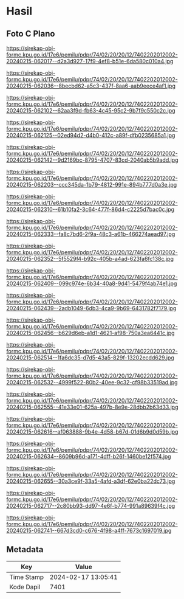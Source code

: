 # Hasil

## Foto C Plano

https://sirekap-obj-formc.kpu.go.id/17e6/pemilu/pdpr/74/02/20/20/12/7402202012002-20240215-062017--d2a3d927-17f9-4ef8-b51e-6da580c010a4.jpg

https://sirekap-obj-formc.kpu.go.id/17e6/pemilu/pdpr/74/02/20/20/12/7402202012002-20240215-062036--8becbd62-a5c3-437f-8aa6-aab9eece4af1.jpg

https://sirekap-obj-formc.kpu.go.id/17e6/pemilu/pdpr/74/02/20/20/12/7402202012002-20240215-062102--62aa3f9d-fb63-4c45-95c2-9b7f9c550c2c.jpg

https://sirekap-obj-formc.kpu.go.id/17e6/pemilu/pdpr/74/02/20/20/12/7402202012002-20240215-062125--02ed94d2-d4b0-412c-a89f-dfb0235685a1.jpg

https://sirekap-obj-formc.kpu.go.id/17e6/pemilu/pdpr/74/02/20/20/12/7402202012002-20240215-062142--9d2169bc-8795-4707-83cd-2040ab5b9add.jpg

https://sirekap-obj-formc.kpu.go.id/17e6/pemilu/pdpr/74/02/20/20/12/7402202012002-20240215-062203--ccc345da-1b79-4812-991e-894b777d0a3e.jpg

https://sirekap-obj-formc.kpu.go.id/17e6/pemilu/pdpr/74/02/20/20/12/7402202012002-20240215-062310--61b10fa2-3c64-477f-86d4-c2225d7bac0c.jpg

https://sirekap-obj-formc.kpu.go.id/17e6/pemilu/pdpr/74/02/20/20/12/7402202012002-20240215-062333--fa8c7bd6-2f9a-48c3-a61b-466274aead97.jpg

https://sirekap-obj-formc.kpu.go.id/17e6/pemilu/pdpr/74/02/20/20/12/7402202012002-20240215-062352--5f5529f4-b92c-405b-a4ad-623fa6fc138c.jpg

https://sirekap-obj-formc.kpu.go.id/17e6/pemilu/pdpr/74/02/20/20/12/7402202012002-20240215-062409--099c974e-6b34-40a8-9d41-5479f4ab74e1.jpg

https://sirekap-obj-formc.kpu.go.id/17e6/pemilu/pdpr/74/02/20/20/12/7402202012002-20240215-062439--2adb1049-6db3-4ca9-9b69-6431782f7179.jpg

https://sirekap-obj-formc.kpu.go.id/17e6/pemilu/pdpr/74/02/20/20/12/7402202012002-20240215-062456--b629d6eb-a1d1-4621-af98-750a3ea6441c.jpg

https://sirekap-obj-formc.kpu.go.id/17e6/pemilu/pdpr/74/02/20/20/12/7402202012002-20240215-062514--1fa6dc35-d7d5-43a5-829f-13202ecdd629.jpg

https://sirekap-obj-formc.kpu.go.id/17e6/pemilu/pdpr/74/02/20/20/12/7402202012002-20240215-062532--4999f522-80b2-40ee-9c32-cf98b33519ad.jpg

https://sirekap-obj-formc.kpu.go.id/17e6/pemilu/pdpr/74/02/20/20/12/7402202012002-20240215-062555--41e33e01-625a-497b-8e9e-28dbb2b63d33.jpg

https://sirekap-obj-formc.kpu.go.id/17e6/pemilu/pdpr/74/02/20/20/12/7402202012002-20240215-062616--af063888-9b4e-4d58-b67d-01d6b9d0d59b.jpg

https://sirekap-obj-formc.kpu.go.id/17e6/pemilu/pdpr/74/02/20/20/12/7402202012002-20240215-062634--8609b96d-a171-4dff-b26f-1460be12f574.jpg

https://sirekap-obj-formc.kpu.go.id/17e6/pemilu/pdpr/74/02/20/20/12/7402202012002-20240215-062655--30a3ce9f-33a5-4afd-a3df-62e0ba22dc73.jpg

https://sirekap-obj-formc.kpu.go.id/17e6/pemilu/pdpr/74/02/20/20/12/7402202012002-20240215-062717--2c80bb93-dd97-4e6f-b774-991a89639f4c.jpg

https://sirekap-obj-formc.kpu.go.id/17e6/pemilu/pdpr/74/02/20/20/12/7402202012002-20240215-062741--667d3cd0-c676-4f98-a4ff-7673c1697019.jpg


## Metadata

| Key        | Value               |
| ---------- | ------------------- |
| Time Stamp | 2024-02-17 13:05:41 |
| Kode Dapil | 7401                |



